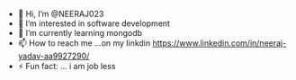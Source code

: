 - 👋 Hi, I’m @NEERAJ023
- 👀 I’m interested in  software development
- 🌱 I’m currently learning mongodb
- 📫 How to reach me ...on my linkdin https://www.linkedin.com/in/neeraj-yadav-aa9927290/
- ⚡ Fun fact: ... i am job less

<!---
NEERAJ023/NEERAJ023 is a ✨ special ✨ repository because its `README.md` (this file) appears on your GitHub profile.
You can click the Preview link to take a look at your changes.
--->
